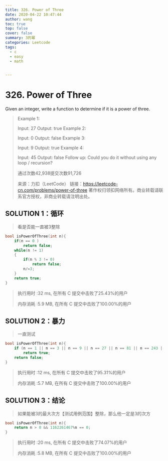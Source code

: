 ```yaml
---
title: 326. Power of Three
date: 2020-04-22 10:47:44
author: wang
toc: true
top: false
cover: false
summary: 3的幂
categories: Leetcode
tags:
  - c
  - easy
  - math
 

---
```


# 326. Power of Three

Given an integer, write a function to determine if it is a power of three.



> Example 1:
>
> Input: 27
> Output: true
> Example 2:
>
> Input: 0
> Output: false
> Example 3:
>
> Input: 9
> Output: true
> Example 4:
>
> Input: 45
> Output: false
> Follow up:
> Could you do it without using any loop / recursion?
>
> 通过次数42,938提交次数91,726
>
> 来源：力扣（LeetCode）
> 链接：https://leetcode-cn.com/problems/power-of-three
> 著作权归领扣网络所有。商业转载请联系官方授权，非商业转载请注明出处。

## SOLUTION 1：循环

> 看是否能一直被3整除

```c
bool isPowerOfThree(int n){
    if(n == 0 )
        return false;
    while(n != 1)
    {
        if(n % 3 != 0)
            return false;
        n/=3;
    }
    return true;
}
```

> 执行用时 :32 ms, 在所有 C 提交中击败了25.43%的用户
>
> 内存消耗 :5.9 MB, 在所有 C 提交中击败了100.00%的用户

## SOLUTION 2：暴力

> 一直测试

```c
bool isPowerOfThree(int n){
    if (n == 1 || n == 3 || n == 9 || n == 27 || n == 81 || n == 243 || n == 729 || n == 2187 || n == 6561 || n == 19683 || n == 59049 || n == 177147 || n == 531441 || n == 1594323 || n == 4782969 || n == 14348907 || n == 43046721 || n == 129140163 || n == 387420489 || n == 1162261467) 
        return true;
    return false;
}
```

> 执行用时 :12 ms, 在所有 C 提交中击败了95.31%的用户
>
> 内存消耗 :5.7 MB, 在所有 C 提交中击败了100.00%的用户

## SOLUTION 3：结论

> 如果能被3的最大次方【测试用例范围】整除，那么他一定是3的次方

```c
bool isPowerOfThree(int n){
    return n > 0 && 1162261467%n == 0;
}
```

> 执行用时 :20 ms, 在所有 C 提交中击败了74.07%的用户
>
> 内存消耗 :5.8 MB, 在所有 C 提交中击败了100.00%的用户
